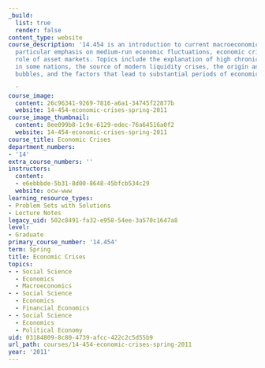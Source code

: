 ```yaml
---
_build:
  list: true
  render: false
content_type: website
course_description: '14.454 is an introduction to current macroeconomic concerns with
  particular emphasis on medium-run economic fluctuations, economic crises, and the
  role of asset markets. Topics include the explanation of high chronic unemployment
  in some nations, the source of modern liquidity crises, the origin and end of speculative
  bubbles, and the factors that lead to substantial periods of economic stagnation.

  '
course_image:
  content: 26c96341-9269-7816-a6a1-34745f22877b
  website: 14-454-economic-crises-spring-2011
course_image_thumbnail:
  content: 8ee099b8-1c9e-6129-edec-76a64516a0f2
  website: 14-454-economic-crises-spring-2011
course_title: Economic Crises
department_numbers:
- '14'
extra_course_numbers: ''
instructors:
  content:
  - e6ebbbde-5b31-8d00-8648-45bfcb534c29
  website: ocw-www
learning_resource_types:
- Problem Sets with Solutions
- Lecture Notes
legacy_uid: 502c8491-fa32-e958-54ee-3a570c1647a8
level:
- Graduate
primary_course_number: '14.454'
term: Spring
title: Economic Crises
topics:
- - Social Science
  - Economics
  - Macroeconomics
- - Social Science
  - Economics
  - Financial Economics
- - Social Science
  - Economics
  - Political Economy
uid: 03184809-8c80-4739-afcc-422c2c5d55b9
url_path: courses/14-454-economic-crises-spring-2011
year: '2011'
---
```

